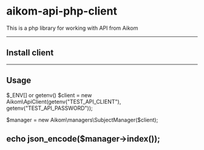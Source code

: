 # aikom-api-php-client
This is a php library for working with API from Aikom

---

## Install client

---

## Usage
$_ENV[] or getenv()
$client = new Aikom\ApiClient(getenv("TEST_API_CLIENT"), getenv("TEST_API_PASSWORD"));

$manager = new Aikom\managers\SubjectManager($client);

echo json_encode($manager->index());
---